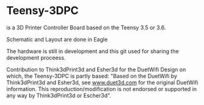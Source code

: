 # Teensy-3DPC 
is a 3D Printer Controller Board based on the Teensy 3.5 or 3.6.

Schematic and Layout are done in Eagle 

The hardware is still in development and this git used for sharing the development proceess.

Contribution to Think3dPrint3d and Esher3d for the DuetWifi Design on which, the Teensy-3DPC is partly based:
 "Based on the DuetWifi by Think3dPrint3d and Esher3d, see www.duet3d.com for the original DuetWifi information. This reproduction/modification is not endorsed or supported in any way by Think3dPrint3d or Escher3d".
